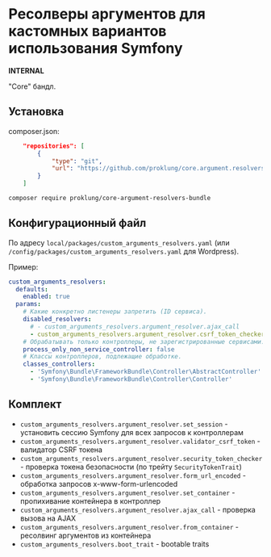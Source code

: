 # Ресолверы аргументов для кастомных вариантов использования Symfony

**INTERNAL**

"Core" бандл. 

## Установка

composer.json:

```json
    "repositories": [
        {
            "type": "git",
            "url": "https://github.com/proklung/core.argument.resolvers.bundle"
        }
    ]
```

```bash
composer require proklung/core-argument-resolvers-bundle
```

## Конфигурационный файл

По адресу `local/packages/custom_arguments_resolvers.yaml` (или `/config/packages/custom_arguments_resolvers.yaml` для Wordpress).

Пример:

```yaml
custom_arguments_resolvers:
  defaults:
    enabled: true
  params:
    # Какие конкретно листенеры запретить (ID сервиса).
    disabled_resolvers:
      # - custom_arguments_resolvers.argument_resolver.ajax_call
      - custom_arguments_resolvers.argument_resolver.csrf_token_checker_annotation
    # Обрабатывать только контроллеры, не зарегистрированные сервисами.
    process_only_non_service_controller: false
    # Классы контроллеров, подлежащие обработке.
    classes_controllers:
      - 'Symfony\Bundle\FrameworkBundle\Controller\AbstractController'
      - 'Symfony\Bundle\FrameworkBundle\Controller\Controller'
```

## Комплект

- `custom_arguments_resolvers.argument_resolver.set_session` - установить сессию Symfony для всех запросов к контроллерам
- `custom_arguments_resolvers.argument_resolver.validator_csrf_token` - валидатор CSRF токена
- `custom_arguments_resolvers.argument_resolver.security_token_checker` - проверка токена безопасности (по трейту `SecurityTokenTrait`)
- `custom_arguments_resolvers.argument_resolver.form_url_encoded` - обработка запросов x-www-form-urlencoded
- `custom_arguments_resolvers.argument_resolver.set_container` - пропихивание контейнера в контроллер
- `custom_arguments_resolvers.argument_resolver.ajax_call` - проверка вызова на AJAX
- `custom_arguments_resolvers.argument_resolver.from_container` - ресолвинг аргументов из контейнера
- `custom_arguments_resolvers.boot_trait` - bootable traits